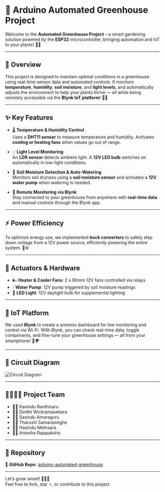 # 🌱 Arduino Automated Greenhouse Project

Welcome to the **Automated Greenhouse Project** – a smart gardening solution powered by the **ESP32** microcontroller, bringing automation and IoT to your plants! 🌿🚀

---

## 📖 Overview

This project is designed to maintain optimal conditions in a greenhouse using real-time sensor data and automated controls. It monitors **temperature**, **humidity**, **soil moisture**, and **light levels**, and automatically adjusts the environment to help your plants thrive — all while being remotely accessible via the **Blynk IoT platform**! 📡📲

---

## ✨ Key Features

- 🌡️ **Temperature & Humidity Control**  
  Uses a **DHT11 sensor** to measure temperature and humidity. Activates **cooling or heating fans** when values go out of range.

- 💡 **Light Level Monitoring**  
  An **LDR sensor** detects ambient light. A **12V LED bulb** switches on automatically in low-light conditions.

- 🌾 **Soil Moisture Detection & Auto-Watering**  
  Monitors soil dryness using a **soil moisture sensor** and activates a **12V water pump** when watering is needed.

- 📲 **Remote Monitoring via Blynk**  
  Stay connected to your greenhouse from anywhere with **real-time data** and manual controls through the Blynk app.

---

## ⚡ Power Efficiency

To optimize energy use, we implemented **buck converters** to safely step down voltage from a 12V power source, efficiently powering the entire system. 🔋⚙️

---

## 🔌 Actuators & Hardware

- 🌬️ **Heater & Cooler Fans**: 2 x 80mm 12V fans controlled via relays  
- 💧 **Water Pump**: 12V pump triggered by soil moisture readings  
- 🔆 **LED Light**: 12V daylight bulb for supplemental lighting

---

## 📡 IoT Platform

We used **Blynk** to create a wireless dashboard for live monitoring and control via Wi-Fi. With Blynk, you can check real-time data, toggle components, and fine-tune your greenhouse settings — all from your smartphone! 📱🌍

---

## 🧩 Circuit Diagram

![Circuit Diagram](https://i.ibb.co/kxkWgs7/Circuit-diagram-P11-1.jpg)

---

## 👨‍👩‍👧‍👦 Project Team

- 👨‍💻 Kavindu Ranthisaru  
- 👩‍🔬 Dinithi Wickramasekara  
- 👨‍🔧 Sasindu Amaraguru  
- 👩‍🌾 Tharushi Samarasinghe  
- 👨‍💼 Hasindu Methsara  
- 👩‍💻 Amesha Rajapaksha  

---

## 📂 Repository

🔗 **GitHub Repo**: [arduino-automated-greenhouse](https://github.com/kavinduranthisaru/arduino-automated-greenhouse)

---

Let’s grow smart! 🌿🤖💧  
Feel free to fork, star ⭐, or contribute to this project.
